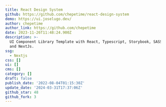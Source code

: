 ```yaml
---
title: React Design System
github: https://github.com/chepetime/react-design-system
demo: https://ui.joselugo.dev/
author: chepetime
author_link: https://github.com/chepetime
date: 2023-11-26T11:48:24.900Z
description: >-
  UI Component Library Template with React, Typescript, Storybook, SASS, Rollup
  and NextJs.
ssg:
  - Nextjs
css: []
ui: []
cms: []
category: []
draft: false
publish_date: '2022-08-04T01:15:30Z'
update_date: '2024-03-31T17:37:06Z'
github_star: 48
github_fork: 3
---
```

